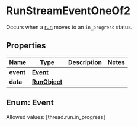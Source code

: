 

# RunStreamEventOneOf2

Occurs when a [run](/docs/api-reference/runs/object) moves to an `in_progress` status.

## Properties

Name | Type | Description | Notes
------------ | ------------- | ------------- | -------------
**event** | [**Event**](#Event) |  | 
**data** | [**RunObject**](RunObject.md) |  | 


## Enum: Event
Allowed values: [thread.run.in_progress]




